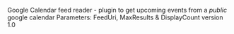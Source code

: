 Google Calendar feed reader - plugin to get upcoming events from a *public* google calendar
Parameters: FeedUri, MaxResults & DisplayCount
version 1.0